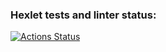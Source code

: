 ### Hexlet tests and linter status:
[![Actions Status](https://github.com/KorotchenkoSV/frontend-project-44/actions/workflows/hexlet-check.yml/badge.svg)](https://github.com/KorotchenkoSV/frontend-project-44/actions)